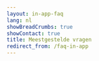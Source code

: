```yaml
---
layout: in-app-faq
lang: nl
showBreadCrumbs: true
showContact: true
title: Meestgestelde vragen
redirect_from: /faq-in-app
---
```

